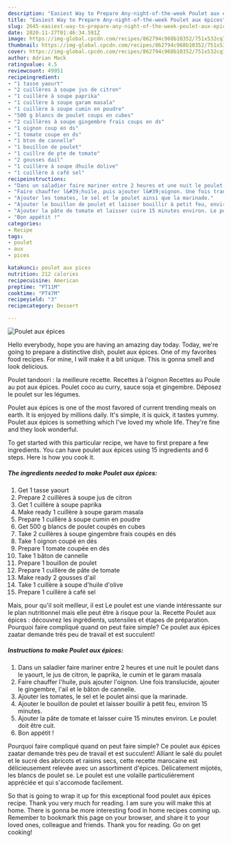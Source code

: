 ```yaml
---
description: "Easiest Way to Prepare Any-night-of-the-week Poulet aux épices"
title: "Easiest Way to Prepare Any-night-of-the-week Poulet aux épices"
slug: 2645-easiest-way-to-prepare-any-night-of-the-week-poulet-aux-epices
date: 2020-11-27T01:46:34.591Z
image: https://img-global.cpcdn.com/recipes/862794c968b10352/751x532cq70/poulet-aux-epices-photo-principale-de-la-recette.jpg
thumbnail: https://img-global.cpcdn.com/recipes/862794c968b10352/751x532cq70/poulet-aux-epices-photo-principale-de-la-recette.jpg
cover: https://img-global.cpcdn.com/recipes/862794c968b10352/751x532cq70/poulet-aux-epices-photo-principale-de-la-recette.jpg
author: Adrian Mack
ratingvalue: 4.5
reviewcount: 49951
recipeingredient:
- "1 tasse yaourt"
- "2 cuillères à soupe jus de citron"
- "1 cuillère à soupe paprika"
- "1 cuillère à soupe garam masala"
- "1 cuillère à soupe cumin en poudre"
- "500 g blancs de poulet coups en cubes"
- "2 cuillères à soupe gingembre frais coups en ds"
- "1 oignon coup en ds"
- "1 tomate coupe en ds"
- "1 bton de cannelle"
- "1 bouillon de poulet"
- "1 cuillre de pte de tomate"
- "2 gousses dail"
- "1 cuillère à soupe dhuile dolive"
- "1 cuillère à café sel"
recipeinstructions:
- "Dans un saladier faire mariner entre 2 heures et une nuit le poulet dans le yaourt, le jus de citron, le paprika, le cumin et le garam masala"
- "Faire chauffer l&#39;huile, puis ajouter l&#39;oignon. Une fois translucide, ajouter le gingembre, l&#39;ail et le bâton de cannelle."
- "Ajouter les tomates, le sel et le poulet ainsi que la marinade."
- "Ajouter le bouillon de poulet et laisser bouillir à petit feu, environ 15 minutes."
- "Ajouter la pâte de tomate et laisser cuire 15 minutes environ. Le poulet doit être cuit."
- "Bon appétit !"
categories:
- Recipe
tags:
- poulet
- aux
- pices

katakunci: poulet aux pices 
nutrition: 212 calories
recipecuisine: American
preptime: "PT11M"
cooktime: "PT47M"
recipeyield: "3"
recipecategory: Dessert

---
```



![Poulet aux épices](https://img-global.cpcdn.com/recipes/862794c968b10352/751x532cq70/poulet-aux-epices-photo-principale-de-la-recette.jpg)

Hello everybody, hope you are having an amazing day today. Today, we're going to prepare a distinctive dish, poulet aux épices. One of my favorites food recipes. For mine, I will make it a bit unique. This is gonna smell and look delicious.

Poulet tandoori : la meilleure recette. Recettes à l&#39;oignon Recettes au Poule au pot aux épices. Poulet coco au curry, sauce soja et gingembre. Déposez le poulet sur les légumes.

Poulet aux épices is one of the most favored of current trending meals on earth. It is enjoyed by millions daily. It's simple, it is quick, it tastes yummy. Poulet aux épices is something which I've loved my whole life. They're fine and they look wonderful.


To get started with this particular recipe, we have to first prepare a few ingredients. You can have poulet aux épices using 15 ingredients and 6 steps. Here is how you cook it.

<!--inarticleads1-->

##### The ingredients needed to make Poulet aux épices:

1. Get 1 tasse yaourt
1. Prepare 2 cuillères à soupe jus de citron
1. Get 1 cuillère à soupe paprika
1. Make ready 1 cuillère à soupe garam masala
1. Prepare 1 cuillère à soupe cumin en poudre
1. Get 500 g blancs de poulet coupés en cubes
1. Take 2 cuillères à soupe gingembre frais coupés en dés
1. Take 1 oignon coupé en dés
1. Prepare 1 tomate coupée en dés
1. Take 1 bâton de cannelle
1. Prepare 1 bouillon de poulet
1. Prepare 1 cuillère de pâte de tomate
1. Make ready 2 gousses d&#39;ail
1. Take 1 cuillère à soupe d&#39;huile d&#39;olive
1. Prepare 1 cuillère à café sel


Mais, pour qu&#39;il soit meilleur, il est Le poulet est une viande intéressante sur le plan nutritionnel mais elle peut être à risque pour la. Recette Poulet aux épices : découvrez les ingrédients, ustensiles et étapes de préparation. Pourquoi faire compliqué quand on peut faire simple? Ce poulet aux épices zaatar demande très peu de travail et est succulent! 

<!--inarticleads2-->

##### Instructions to make Poulet aux épices:

1. Dans un saladier faire mariner entre 2 heures et une nuit le poulet dans le yaourt, le jus de citron, le paprika, le cumin et le garam masala
1. Faire chauffer l&#39;huile, puis ajouter l&#39;oignon. Une fois translucide, ajouter le gingembre, l&#39;ail et le bâton de cannelle.
1. Ajouter les tomates, le sel et le poulet ainsi que la marinade.
1. Ajouter le bouillon de poulet et laisser bouillir à petit feu, environ 15 minutes.
1. Ajouter la pâte de tomate et laisser cuire 15 minutes environ. Le poulet doit être cuit.
1. Bon appétit !


Pourquoi faire compliqué quand on peut faire simple? Ce poulet aux épices zaatar demande très peu de travail et est succulent! Alliant le salé du poulet et le sucré des abricots et raisins secs, cette recette marocaine est délicieusement relevée avec un assortiment d&#39;épices. Délicatement mijotés, les blancs de poulet se. Le poulet est une volaille particulièrement appréciée et qui s&#39;accomode facilement. 

So that is going to wrap it up for this exceptional food poulet aux épices recipe. Thank you very much for reading. I am sure you will make this at home. There is gonna be more interesting food in home recipes coming up. Remember to bookmark this page on your browser, and share it to your loved ones, colleague and friends. Thank you for reading. Go on get cooking!
